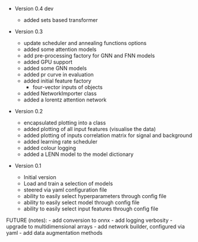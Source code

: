 - Version 0.4 dev
    - added sets based transformer

- Version 0.3
    - update scheduler and annealing functions options
    - added some attention models
    - add pre-processing factory for GNN and FNN models
    - added GPU support
    - added some GNN models
    - added pr curve in evaluation
    - added initial feature factory
        - four-vector inputs of objects
    - added NetworkImporter class
    - added a lorentz attention network

- Version 0.2
    - encapsulated plotting into a class
    - added plotting of all input features (visualise the data)
    - added plotting of inputs correlation matrix for signal and background
    - added learning rate scheduler
    - added colour logging
    - added a LENN model to the model dictionary

- Version 0.1
    - Initial version
    - Load and train a selection of models
    - steered via yaml configuration file
    - ability to easily select hyperparameters through config file
    - ability to easily select model through config file
    - ability to easily select input features through config file


FUTURE (notes):
    - add conversion to onnx
    - add logging verbosity
    - upgrade to multidimensional arrays
    - add network builder, configured via yaml
    - add data augmentation methods